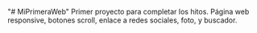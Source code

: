 "# MiPrimeraWeb" 
Primer proyecto para completar los hitos.
Página web responsive, botones scroll, enlace a redes sociales, foto, y buscador.
